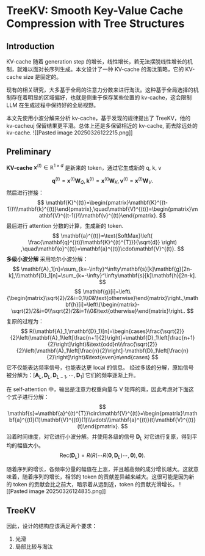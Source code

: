 # TreeKV: Smooth Key-Value Cache Compression with Tree Structures

## Introduction
KV-cache 随着 generation step 的增长，线性增长，若无法摆脱线性增长的机制，就难以面对长序列生成。本文设计了一种 KV-cache 的淘汰策略，它的 KV-cache size 是固定的。

现有的相关研究，大多基于全局的注意力分数来进行淘汰。这种基于全局选择的机制存在着明显的区域偏好，也就是侧重于保存某些位置的 kv-cache，这会限制 LLM 在生成过程中保持好的全局视野。

本文先使用小波分解来分析 kv-cache，基于发现的规律提出了 TreeKV，他的 kv-cacheuj 保留结果更平滑。总体上还是多保留相近的 kv-cache, 而去除远处的 kv-cache.
![[Pasted image 20250326122215.png]]

## Preliminary
**KV-cache**
$\mathbf{x}^{(t)}\in \mathbb{R}^{1\times d}$ 是新来的 token，通过它生成新的 q, k, v

$$
\mathbf{q}^{(t)}=\mathbf{x}^{(t)}\mathbf{W}_Q,\mathbf{k}^{(t)}=\mathbf{x}^{(t)}\mathbf{W}_K,\mathbf{v}^{(t)}=\mathbf{x}^{(t)}\mathbf{W}_V.
$$
然后进行拼接：
$$
\mathbf{K}^{(t)}=\begin{pmatrix}\mathbf{K}^{(t-1)}\\\mathbf{k}^{(t)}\end{pmatrix},\quad\mathbf{V}^{(t)}=\begin{pmatrix}\mathbf{V}^{(t-1)}\\\mathbf{v}^{(t)}\end{pmatrix}.
$$
最后进行 attention 分数的计算，生成新的 token.
$$
\mathbf{a}^{(t)}=\text{SoftMax}\left( \frac{\mathbf{q}^{(t)}\mathbf{K}^{(t)^{T}}}{\sqrt{d}}
\right)
,\quad\mathbf{o}^{(t)}=\mathbf{a}^{(t)}\cdot\mathbf{V}^{(t)}.
$$
**多级小波分解**
采用哈尔小波分解：
$$
\mathbf{A}_1[n]=\sum_{k=-\infty}^\infty\mathbf{s}[k]\mathbf{g}[2n-k],\\\mathbf{D}_1[n]=\sum_{k=-\infty}^\infty\mathbf{s}[k]\mathbf{h}[2n-k].
$$
$$
\mathbf{g}[i]=\left\{\begin{matrix}\sqrt{2}/2&i=0,1\\0&\text{otherwise}\end{matrix}\right.,\mathbf{h}[i]=\left\{\begin{matrix}-\sqrt{2}/2&i=0\\\sqrt{2}/2&i=1\\0&\text{otherwise}\end{matrix}\right..
$$
复原的过程为：
$$
R(\mathbf{A}_1,\mathbf{D}_1)[n]=\begin{cases}\frac{\sqrt{2}}{2}\left(\mathbf{A}_1\left[\frac{n+1}{2}\right]+\mathbf{D}_1\left[\frac{n+1}{2}\right]\right)&\text{odd}n\\\frac{\sqrt{2}}{2}\left(\mathbf{A}_1\left[\frac{n}{2}\right]-\mathbf{D}_1\left[\frac{n}{2}\right]\right)&\text{even}n\end{cases}
$$
它不仅能表达频率信号，也能表达更 local 的信息。
经过多级的分解，原始信号被分解为：$[\mathbf{A}_L,\mathbf{D}_L,\mathbf{D}_{L-1},\cdots,\mathbf{D}_1]$ 它们的频率逐渐上升。


在 self-attention 中，输出是注意力权重向量与 V 矩阵的乘，因此考虑对下面这个式子进行分解：
$$
\mathbf{s}=\mathbf{a}^{(t)^{T}}\circ\mathbf{V}^{(t)}=\begin{pmatrix}\mathbf{a}^{(t)}(1)\mathbf{V}^{(t)}(1)\\\vdots\\\mathbf{a}^{(t)}(t)\mathbf{V}^{(t)}(t)\end{pmatrix}.
$$
沿着时间维度，对它进行小波分解。并使用各级的信号 $\mathbf{D}_{L}$ 对它进行复原，得到平均的幅值大小。
$$
\mathrm{Rec}(\mathbf{D}_L)=R(R(\cdots R(\mathbf{0},\mathbf{D}_L)\cdots,\mathbf{0}),\mathbf{0}).
$$

随着序列的增长，各频率分量的幅值在上涨，并且越高频的成分增长越大。这就意味着，随着序列的增长，相邻的 token 的贡献差异越来越大。这很可能是因为新的 token 的贡献会比之前大，暗示着从远到近，token 的贡献光滑增长。
![[Pasted image 20250326124835.png]]

## TreeKV
因此，设计的结构应该满足两个要求：
1. 光滑
2. 局部比较与淘汰
